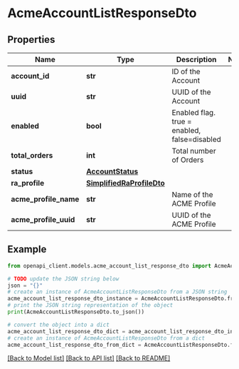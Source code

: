 # AcmeAccountListResponseDto


## Properties

Name | Type | Description | Notes
------------ | ------------- | ------------- | -------------
**account_id** | **str** | ID of the Account | 
**uuid** | **str** | UUID of the Account | 
**enabled** | **bool** | Enabled flag. true &#x3D; enabled, false&#x3D;disabled | 
**total_orders** | **int** | Total number of Orders | 
**status** | [**AccountStatus**](AccountStatus.md) |  | 
**ra_profile** | [**SimplifiedRaProfileDto**](SimplifiedRaProfileDto.md) |  | 
**acme_profile_name** | **str** | Name of the ACME Profile | 
**acme_profile_uuid** | **str** | UUID of the ACME Profile | 

## Example

```python
from openapi_client.models.acme_account_list_response_dto import AcmeAccountListResponseDto

# TODO update the JSON string below
json = "{}"
# create an instance of AcmeAccountListResponseDto from a JSON string
acme_account_list_response_dto_instance = AcmeAccountListResponseDto.from_json(json)
# print the JSON string representation of the object
print(AcmeAccountListResponseDto.to_json())

# convert the object into a dict
acme_account_list_response_dto_dict = acme_account_list_response_dto_instance.to_dict()
# create an instance of AcmeAccountListResponseDto from a dict
acme_account_list_response_dto_from_dict = AcmeAccountListResponseDto.from_dict(acme_account_list_response_dto_dict)
```
[[Back to Model list]](../README.md#documentation-for-models) [[Back to API list]](../README.md#documentation-for-api-endpoints) [[Back to README]](../README.md)


